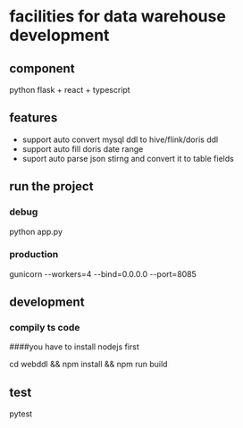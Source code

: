# facilities for data warehouse development

## component
python flask + react + typescript

## features
- support auto convert mysql ddl to hive/flink/doris ddl
- support auto fill doris date range
- suport auto parse json stirng  and convert it to  table fields

## run the project
### debug
python app.py 

### production

gunicorn --workers=4  --bind=0.0.0.0 --port=8085

## development

### compily ts code

####you have to install nodejs first

cd webddl && npm install && npm run build

## test
pytest
